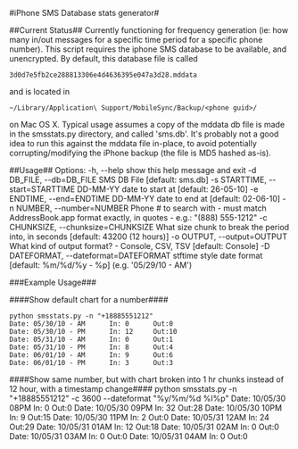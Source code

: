 #iPhone SMS Database stats generator#

##Current Status##
Currently functioning for frequency generation (ie: how many in/out messages for a specific time period for a specific phone number).
This script requires the iphone SMS database to be available, and unencrypted.  By default, this database file is called 

	3d0d7e5fb2ce288813306e4d4636395e047a3d28.mddata

and is located in

	~/Library/Application\ Support/MobileSync/Backup/<phone guid>/
	
on Mac OS X.  Typical usage assumes a copy of the mddata db file is made in the smsstats.py directory, and called 'sms.db'.  It's probably not
a good idea to run this against the mddata file in-place, to avoid potentially corrupting/modifying the iPhone backup (the file is MD5 hashed as-is).

##Usage##
Options:
	  -h, --help            show this help message and exit
	  -d DB_FILE, --db=DB_FILE
	                        SMS DB File [default: sms.db]
	  -s STARTTIME, --start=STARTTIME
	                        DD-MM-YY date to start at [default: 26-05-10]
	  -e ENDTIME, --end=ENDTIME
	                        DD-MM-YY date to end at [default: 02-06-10]
	  -n NUMBER, --number=NUMBER
	                        Phone # to search with - must match AddressBook.app
	                        format exactly, in quotes - e.g.: "(888) 555-1212"
	  -c CHUNKSIZE, --chunksize=CHUNKSIZE
	                        What size chunk to break the period into, in seconds
	                        [default: 43200 (12 hours)]
	  -o OUTPUT, --output=OUTPUT
	                        What kind of output format? - Console, CSV, TSV
	                        [default: Console]
	  -D DATEFORMAT, --dateformat=DATEFORMAT
	                        stftime style date format [default: %m/%d/%y - %p] (e.g.
	                        '05/29/10 - AM')

###Example Usage###

####Show default chart for a number####

	python smsstats.py -n "+18885551212"
	Date: 05/30/10 - AM		 In: 0		Out:0
	Date: 05/30/10 - PM		 In: 12		Out:10
	Date: 05/31/10 - AM		 In: 0		Out:1
	Date: 05/31/10 - PM		 In: 8		Out:4
	Date: 06/01/10 - AM		 In: 9		Out:6
	Date: 06/01/10 - PM		 In: 3		Out:3

####Show same number, but with chart broken into 1 hr chunks instead of 12 hour, with a timestamp change####
	python smsstats.py -n "+18885551212" -c 3600 --dateformat "%y/%m/%d %I%p"
	Date: 10/05/30 08PM		 In: 0		Out:0
	Date: 10/05/30 09PM		 In: 32		Out:28
	Date: 10/05/30 10PM		 In: 9		Out:15
	Date: 10/05/30 11PM		 In: 2		Out:0
	Date: 10/05/31 12AM		 In: 24		Out:29
	Date: 10/05/31 01AM		 In: 12		Out:18
	Date: 10/05/31 02AM		 In: 0		Out:0
	Date: 10/05/31 03AM		 In: 0		Out:0
	Date: 10/05/31 04AM		 In: 0		Out:0


